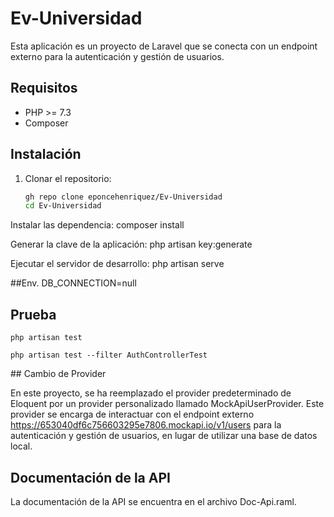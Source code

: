 # Ev-Universidad

Esta aplicación es un proyecto de Laravel que se conecta con un endpoint externo para la autenticación y gestión de usuarios.

## Requisitos

- PHP >= 7.3
- Composer

## Instalación

1. Clonar el repositorio:
   ```bash
   gh repo clone eponcehenriquez/Ev-Universidad
   cd Ev-Universidad

Instalar las dependencia:
    composer install

Generar la clave de la aplicación:
    php artisan key:generate

Ejecutar el servidor de desarrollo:
    php artisan serve


##Env.
DB_CONNECTION=null


## Prueba
    php artisan test

    php artisan test --filter AuthControllerTest


## Cambio de Provider

En este proyecto, se ha reemplazado el provider predeterminado de Eloquent por un provider personalizado llamado MockApiUserProvider. Este provider se encarga de interactuar con el endpoint externo https://653040df6c756603295e7806.mockapi.io/v1/users para la autenticación y gestión de usuarios, en lugar de utilizar una base de datos local.

## Documentación de la API

La documentación de la API se encuentra en el archivo Doc-Api.raml.


